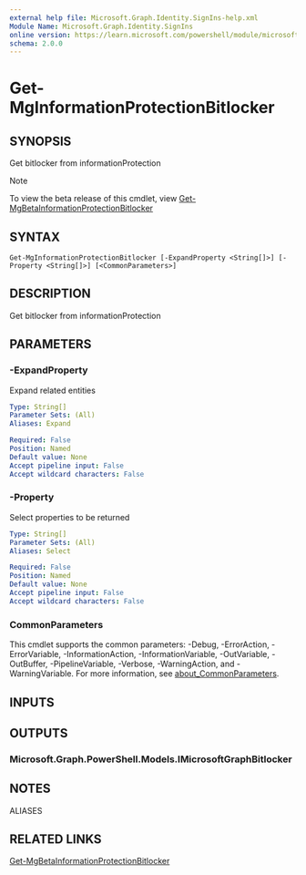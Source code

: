 ```yaml
---
external help file: Microsoft.Graph.Identity.SignIns-help.xml
Module Name: Microsoft.Graph.Identity.SignIns
online version: https://learn.microsoft.com/powershell/module/microsoft.graph.identity.signins/get-mginformationprotectionbitlocker
schema: 2.0.0
---
```


# Get-MgInformationProtectionBitlocker

## SYNOPSIS
Get bitlocker from informationProtection

> [!NOTE]
> To view the beta release of this cmdlet, view [Get-MgBetaInformationProtectionBitlocker](/powershell/module/Microsoft.Graph.Beta.Identity.SignIns/Get-MgInformationProtectionBitlocker?view=graph-powershell-beta)

## SYNTAX

```
Get-MgInformationProtectionBitlocker [-ExpandProperty <String[]>] [-Property <String[]>] [<CommonParameters>]
```

## DESCRIPTION
Get bitlocker from informationProtection

## PARAMETERS

### -ExpandProperty
Expand related entities

```yaml
Type: String[]
Parameter Sets: (All)
Aliases: Expand

Required: False
Position: Named
Default value: None
Accept pipeline input: False
Accept wildcard characters: False
```

### -Property
Select properties to be returned

```yaml
Type: String[]
Parameter Sets: (All)
Aliases: Select

Required: False
Position: Named
Default value: None
Accept pipeline input: False
Accept wildcard characters: False
```

### CommonParameters
This cmdlet supports the common parameters: -Debug, -ErrorAction, -ErrorVariable, -InformationAction, -InformationVariable, -OutVariable, -OutBuffer, -PipelineVariable, -Verbose, -WarningAction, and -WarningVariable. For more information, see [about_CommonParameters](http://go.microsoft.com/fwlink/?LinkID=113216).

## INPUTS

## OUTPUTS

### Microsoft.Graph.PowerShell.Models.IMicrosoftGraphBitlocker
## NOTES

ALIASES

## RELATED LINKS
[Get-MgBetaInformationProtectionBitlocker](/powershell/module/Microsoft.Graph.Beta.Identity.SignIns/Get-MgInformationProtectionBitlocker?view=graph-powershell-beta)

